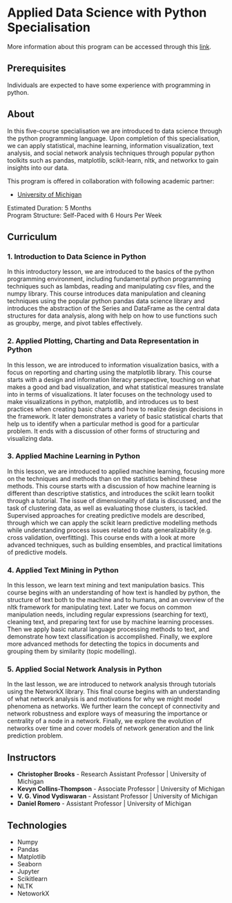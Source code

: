 # Applied Data Science with Python Specialisation
 More information about this program can be accessed through this  [link](https://www.coursera.org/specializations/data-science-python).
 
## Prerequisites
Individuals are expected to have some experience with programming in python.

## About
In this five-course specialisation we are introduced to data science through the python programming language. Upon completion of this specialisation, we can apply statistical, machine learning, information visualization, text analysis, and social network analysis techniques through popular python toolkits such as pandas, matplotlib, scikit-learn, nltk, and networkx to gain insights into our data.

This program is offered in collaboration with following academic partner: 
- [University of Michigan](https://umich.edu)

Estimated Duration: 5 Months  <br/>
Program Structure: Self-Paced with 6 Hours Per Week

## Curriculum

###  1. Introduction to Data Science in Python
In this introductory lesson, we are introduced to the basics of the python programming environment, including fundamental python programming techniques such as lambdas, reading and manipulating csv files, and the numpy library. This course introduces data manipulation and cleaning techniques using the popular python pandas data science library and introduces the abstraction of the Series and DataFrame as the central data structures for data analysis, along with help on how to use functions such as groupby, merge, and pivot tables effectively. 

### 2. Applied Plotting, Charting and Data Representation in Python
In this lesson, we are introduced to information visualization basics, with a focus on reporting and charting using the matplotlib library. This course starts with a design and information literacy perspective, touching on what makes a good and bad visualization, and what statistical measures translate into in terms of visualizations.  It later focuses on the technology used to make visualizations in python, matplotlib, and introduces us to best practices when creating basic charts and how to realize design decisions in the framework. It later demonstrates a variety of basic statistical charts that help us to identify when a particular method is good for a particular problem. It ends with a discussion of other forms of structuring and visualizing data.

### 3. Applied Machine Learning in Python
In this lesson, we are introduced to applied machine learning, focusing more on the techniques and methods than on the statistics behind these methods. This course starts with a discussion of how machine learning is different than descriptive statistics, and introduces the scikit learn toolkit through a tutorial. The issue of dimensionality of data is discussed, and the task of clustering data, as well as evaluating those clusters, is tackled. Supervised approaches for creating predictive models are described, through which we can apply the scikit learn predictive modelling methods while understanding process issues related to data generalizability (e.g. cross validation, overfitting). This course ends with a look at more advanced techniques, such as building ensembles, and practical limitations of predictive models. 

### 4. Applied Text Mining in Python
In this lesson, we learn text mining and text manipulation basics. This course begins with an understanding of how text is handled by python, the structure of text both to the machine and to humans, and an overview of the nltk framework for manipulating text. Later we focus on common manipulation needs, including regular expressions (searching for text), cleaning text, and preparing text for use by machine learning processes. Then we apply basic natural language processing methods to text, and demonstrate how text classification is accomplished. Finally, we explore more advanced methods for detecting the topics in documents and grouping them by similarity (topic modelling).

### 5. Applied Social Network Analysis in Python
In the last lesson, we are introduced to network analysis through tutorials using the NetworkX library. This final course begins with an understanding of what network analysis is and motivations for why we might model phenomena as networks. We further learn the concept of connectivity and network robustness and explore ways of measuring the importance or centrality of a node in a network. Finally, we explore the evolution of networks over time and cover models of network generation and the link prediction problem.

## Instructors

- **Christopher Brooks** - Research Assistant Professor | University of Michigan
- **Kevyn Collins-Thompson** - Associate Professor | University of Michigan
- **V. G. Vinod Vydiswaran** - Assistant Professor | University of Michigan
- **Daniel Romero** - Assistant Professor | University of Michigan

## Technologies

- Numpy
- Pandas
- Matplotlib
- Seaborn
- Jupyter
- Scikitlearn
- NLTK
- NetoworkX


